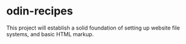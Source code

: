 # odin-recipes
This project will establish a solid foundation of setting up website file systems, and basic HTML markup.